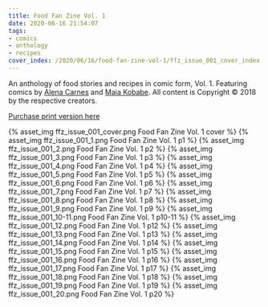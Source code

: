 ```yaml
---
title: Food Fan Zine Vol. 1
date: 2020-06-16 21:54:07
tags:
- comics
- anthology
- recipes
cover_index: /2020/06/16/food-fan-zine-vol-1/ffz_issue_001_cover_index.png
---
```

An anthology of food stories and recipes in comic form, Vol. 1. Featuring comics by [Alena Carnes](http://www.lilyphant.com/) and [Maia Kobabe](https://redgoldsparkspress.com/). All content is Copyright © 2018 by the respective creators.

[Purchase print version here](https://store.madmacaques.com/product/food-fan-zine-1/14)

{% asset_img ffz_issue_001_cover.png Food Fan Zine Vol. 1 cover %}
{% asset_img ffz_issue_001_1.png Food Fan Zine Vol. 1 p1 %}
{% asset_img ffz_issue_001_2.png Food Fan Zine Vol. 1 p2 %}
{% asset_img ffz_issue_001_3.png Food Fan Zine Vol. 1 p3 %}
{% asset_img ffz_issue_001_4.png Food Fan Zine Vol. 1 p4 %}
{% asset_img ffz_issue_001_5.png Food Fan Zine Vol. 1 p5 %}
{% asset_img ffz_issue_001_6.png Food Fan Zine Vol. 1 p6 %}
{% asset_img ffz_issue_001_7.png Food Fan Zine Vol. 1 p7 %}
{% asset_img ffz_issue_001_8.png Food Fan Zine Vol. 1 p8 %}
{% asset_img ffz_issue_001_9.png Food Fan Zine Vol. 1 p9 %}
{% asset_img ffz_issue_001_10-11.png Food Fan Zine Vol. 1 p10-11 %}
{% asset_img ffz_issue_001_12.png Food Fan Zine Vol. 1 p12 %}
{% asset_img ffz_issue_001_13.png Food Fan Zine Vol. 1 p13 %}
{% asset_img ffz_issue_001_14.png Food Fan Zine Vol. 1 p14 %}
{% asset_img ffz_issue_001_15.png Food Fan Zine Vol. 1 p15 %}
{% asset_img ffz_issue_001_16.png Food Fan Zine Vol. 1 p16 %}
{% asset_img ffz_issue_001_17.png Food Fan Zine Vol. 1 p17 %}
{% asset_img ffz_issue_001_18.png Food Fan Zine Vol. 1 p18 %}
{% asset_img ffz_issue_001_19.png Food Fan Zine Vol. 1 p19 %}
{% asset_img ffz_issue_001_20.png Food Fan Zine Vol. 1 p20 %}
